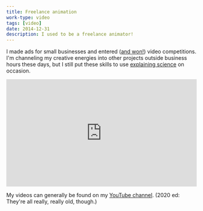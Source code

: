 ```yaml
---
title: Freelance animation
work-type: video
tags: [video]
date: 2014-12-31
description: I used to be a freelance animator!
---
```

I made ads for small businesses and entered ([and won!](https://www.youtube.com/watch?v=V9twu1h7vxY&list=PLAU1kotoDhrwmKwfvTssxmI7mHg485GhN)) video competitions. I'm channeling my creative energies into other projects outside business hours these days, but I still put these skills to use [explaining science](https://www.youtube.com/watch?v=_YZxqRM97eo) on occasion.

<div markdown="0" style="text-align:center; position: relative; height: 0; padding-bottom: 56.25%;">
	<iframe style="position: absolute; top: 0; left: 0; width: 100%; height: 100%;" src="https://www.youtube.com/embed/videoseries?list=PLAU1kotoDhrzu8M0zHD33kyZalDA9g4LA" frameborder="0" allowfullscreen></iframe>
</div>

My videos can generally be found on my [YouTube channel](http://youtube.com/c/RensaCo). (2020 ed: They're all really, really old, though.)


